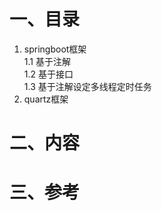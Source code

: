 一、目录
===
1. springboot框架<br>
1.1 基于注解<br>
1.2 基于接口<br>
1.3 基于注解设定多线程定时任务<br>
2. quartz框架

二、内容
===


三、参考
===
